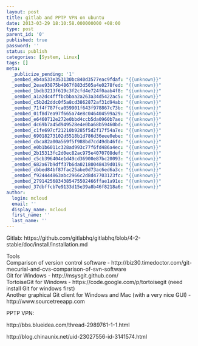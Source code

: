 ```yaml
---
layout: post
title: gitlab and PPTP VPN on ubuntu
date: 2013-03-29 18:10:58.000000000 +08:00
type: post
parent_id: '0'
published: true
password: ''
status: publish
categories: [System, Linux]
tags: []
meta:
  _publicize_pending: '1'
  _oembed_eb4a533e353130bc840d3577eac9fdaf: "{{unknown}}"
  _oembed_2eae93875b4867f883d505a4e0278fed: "{{unknown}}"
  _oembed_1bdb3213f619c3f2cfd4e724f0aab4f8: "{{unknown}}"
  _oembed_a1a2dc4fffbcbbaa2a263a34d5422ac5: "{{unknown}}"
  _oembed_c5b2d2ddc0f5a8cd3862872af31d94ab: "{{unknown}}"
  _oembed_71f4f787fca059901f643f978867c73b: "{{unknown}}"
  _oembed_01f8d7ea97f665a74e8c046404599a29: "{{unknown}}"
  _oembed_e6460712e272e0bbd4ccb5da0960b7ae: "{{unknown}}"
  _oembed_dc69b7a45d949528e4e0ba68b59460bd: "{{unknown}}"
  _oembed_c1fe697cf21210b9285f5d2f17f54a7e: "{{unknown}}"
  _oembed_69018273102d5518b1d786d36eee0ebe: "{{unknown}}"
  _oembed_cbca82a00a569f5f988bd7cd49db46fd: "{{unknown}}"
  _oembed_e0b1b6011c328ad993c77f6fd486a4ec: "{{unknown}}"
  _oembed_2b15313fc2d0ec82ac975e4070708def: "{{unknown}}"
  _oembed_c5cb396404e1d49cd36900e87bc20093: "{{unknown}}"
  _oembed_682a67b9dff37b6da02180048439d019: "{{unknown}}"
  _oembed_cbbed84bf87fac25abe0d73ac6ed6a3c: "{{unknown}}"
  _oembed_f924444863abc2966c2d8d47703123fc: "{{unknown}}"
  _oembed_27914256834385475502466ffae1a91e: "{{unknown}}"
  _oembed_37dbffcb7e9133d15e39a8b46f8218a6: "{{unknown}}"
author:
  login: mcloud
  email: ''
  display_name: mcloud
  first_name: ''
  last_name: ''
---
```

<p>Gitlab: https://github.com/gitlabhq/gitlabhq/blob/4-2-stable/doc/install/installation.md</p>
<p>Tools<br />
Comparison of version control software - http://biz30.timedoctor.com/git-mecurial-and-cvs-comparison-of-svn-software<br />
Git for Windows - http://msysgit.github.com/<br />
TortoiseGit for Windows - https://code.google.com/p/tortoisegit (need install Git for windows first)<br />
Another graphical Git client for Windows and Mac (with a very nice GUI) - http://www.sourcetreeapp.com</p>
<p>PPTP VPN:</p>
<p>http://bbs.blueidea.com/thread-2989761-1-1.html</p>
<p>http://blog.chinaunix.net/uid-23027556-id-3141574.html</p>
